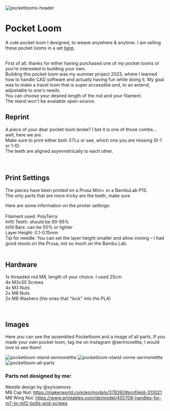 ![pocketlooms-header](https://github.com/jasminsermonet/pocketloom/assets/159716647/ccc4400d-a77e-49e6-9067-9e493a54a922)



# Pocket Loom</br>
A cute pocket loom I designed, to weave anywhere & anytime. I am selling these pocket looms in a set [here](https://yylyy8luvvrgs2rl-82725798235.shopifypreview.com/products/pocket-loom-set-loom-stand?variant=47996612936027).</br>
</br>

First of all, thanks for either having purchased one of my pocket looms or you're interested in building your own. </br> 
Building this pocket loom was my summer project 2023, where I learned how to handle CAD software and actually having fun while doing it.
My goal was to make a travel loom that is super accessible and, to an extend, adjustable to one's needs.</br>
You can choose your desired length of the rod and your filament.</br>
The stand won't be available open-source.</br>

## Reprint</br>
A piece of your dear pocket loom broke? I bet it is one of those combs... well, here we are.</br>
Make sure to print either both STLs or see, which one you are missing (0-1 or 1-0).</br>
The teeth are aligned asymmetrically to each other. </br>
</br>
</br>
## Print Settings
The pieces have been printed on a Prusa Mini+ or a BambuLab P1S.</br>
The only parts that are more tricky are the teeth, make sure

Here are some information on the printer settings:</br>
</br>
Filament used: PolyTerra</br>
Infill Teeth: should be 90-95%</br>
Infill Bars: can be 50% or lighter</br>
Layer Height: 0.1-0.15mm</br>
Tip for needle: You can set the layer height smaller and allow ironing – I had good resuts on the Prusa, not so much on the Bambu Lab.
</br>
</br>
## Hardware
1x threaded rod M8, length of your choice. I used 25cm.</br>
4x M3x30 Screws</br>
4x M3 Nuts</br>
2x M8 Nuts</br>
2x M8 Washers (the ones that "lock" into the PLA)</br>

</br>

## Images
Here you can see the assembled Pocketloom and a image of all parts. If you made your own pocket loom, tag me on Instagram @sermonettta, I would love to see them!

![pocketloom-stand-sermonettta](https://github.com/jasminsermonet/pocketloom/assets/159716647/acebf6f6-6eef-4352-aede-6fa17899b162)
![pocketloom-stand-vorne-sermonettta](https://github.com/jasminsermonet/pocketloom/assets/159716647/cde04131-4b20-45f4-8b49-af558f7a07c7)
![pocketloom-all-parts](https://github.com/jasminsermonet/pocketloom/assets/159716647/b666f7e8-4f1b-43cd-9935-72338ae068f0)



### Parts not designed by me:</br>
Needle design by @sylviamoss</br>
M8 Cap Nut: https://makerworld.com/en/models/378392#profileId-313021</br>
M8 Wing Nut: https://www.printables.com/de/model/455708-handles-for-m7-to-m12-bolts-and-screws</br>
